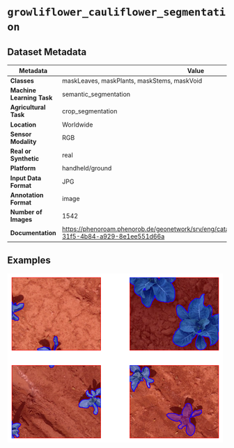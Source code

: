 
# `growliflower_cauliflower_segmentation`

## Dataset Metadata

| Metadata | Value |
| --- | --- |
| **Classes** | maskLeaves, maskPlants, maskStems, maskVoid |
| **Machine Learning Task** | semantic_segmentation |
| **Agricultural Task** | crop_segmentation |
| **Location** | Worldwide |
| **Sensor Modality** | RGB |
| **Real or Synthetic** | real |
| **Platform** | handheld/ground |
| **Input Data Format** | JPG |
| **Annotation Format** | image |
| **Number of Images** | 1542 |
| **Documentation** | https://phenoroam.phenorob.de/geonetwork/srv/eng/catalog.search#/metadata/cb328232-31f5-4b84-a929-8e1ee551d66a |


## Examples

![Example Images for growliflower_cauliflower_segmentation](https://github.com/Project-AgML/AgML/blob/main/docs/sample_images/growliflower_cauliflower_segmentation_examples.png)